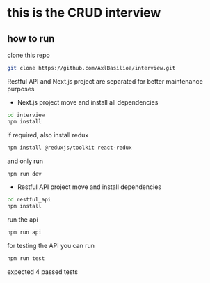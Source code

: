 # this is the CRUD interview
## how to run

clone this repo
```bash
git clone https://github.com/AxlBasilioa/interview.git
```
Restful API and Next.js project are separated for better maintenance purposes
- Next.js project
move and install all dependencies
```bash
cd interview
npm install
```
if required, also install redux
```bash
npm install @reduxjs/toolkit react-redux
```
and only run
```bash
npm run dev
```
- Restful API project
move and install dependencies
```bash
cd restful_api
npm install
```
run the api
```bash
npm run api
```
for testing the API you can run
```bash
npm run test
```
expected 4 passed tests
